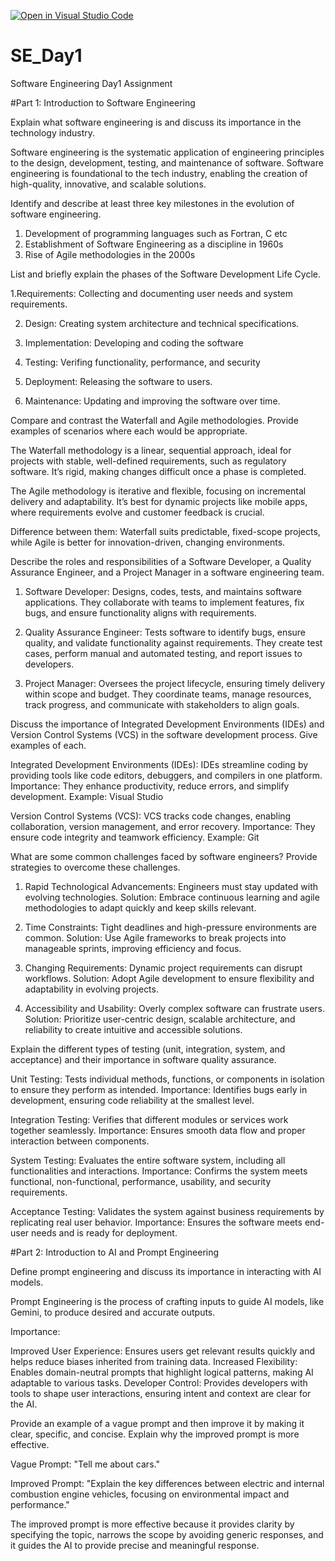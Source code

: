 [![Open in Visual Studio Code](https://classroom.github.com/assets/open-in-vscode-2e0aaae1b6195c2367325f4f02e2d04e9abb55f0b24a779b69b11b9e10269abc.svg)](https://classroom.github.com/online_ide?assignment_repo_id=18469017&assignment_repo_type=AssignmentRepo)
# SE_Day1
Software Engineering Day1 Assignment

#Part 1: Introduction to Software Engineering

Explain what software engineering is and discuss its importance in the technology industry.

Software engineering is the systematic application of engineering principles to the design, development, testing, and maintenance of software. 
Software engineering is foundational to the tech industry, enabling the creation of high-quality, innovative, and scalable solutions.

Identify and describe at least three key milestones in the evolution of software engineering.

1. Development of programming languages such as Fortran, C etc
2. Establishment of Software Engineering as a discipline in 1960s
3. Rise of Agile methodologies in the 2000s

List and briefly explain the phases of the Software Development Life Cycle.

1.Requirements: Collecting and documenting user needs and system requirements.

2. Design: Creating system architecture and technical specifications.

3. Implementation: Developing and coding the software

4. Testing: Verifing functionality, performance, and security

5. Deployment: Releasing the software to users.

6. Maintenance: Updating and improving the software over time.

Compare and contrast the Waterfall and Agile methodologies. Provide examples of scenarios where each would be appropriate.

The Waterfall methodology is a linear, sequential approach, ideal for projects with stable, well-defined requirements, such as regulatory software. 
It’s rigid, making changes difficult once a phase is completed.

The Agile methodology is iterative and flexible, focusing on incremental delivery and adaptability. 
It’s best for dynamic projects like mobile apps, where requirements evolve and customer feedback is crucial.

Difference between them: Waterfall suits predictable, fixed-scope projects, while Agile is better for innovation-driven, changing environments.

Describe the roles and responsibilities of a Software Developer, a Quality Assurance Engineer, and a Project Manager in a software engineering team.

1. Software Developer: Designs, codes, tests, and maintains software applications. They collaborate with teams to implement features, fix bugs, and ensure functionality aligns with requirements.
   
2. Quality Assurance Engineer: Tests software to identify bugs, ensure quality, and validate functionality against requirements. They create test cases, perform manual and automated testing, and report issues to developers.

3. Project Manager: Oversees the project lifecycle, ensuring timely delivery within scope and budget. They coordinate teams, manage resources, track progress, and communicate with stakeholders to align goals.

Discuss the importance of Integrated Development Environments (IDEs) and Version Control Systems (VCS) in the software development process. Give examples of each.

Integrated Development Environments (IDEs):
IDEs streamline coding by providing tools like code editors, debuggers, and compilers in one platform. 
Importance: They enhance productivity, reduce errors, and simplify development. 
Example: Visual Studio

Version Control Systems (VCS):
VCS tracks code changes, enabling collaboration, version management, and error recovery. 
Importance: They ensure code integrity and teamwork efficiency.
Example: Git

What are some common challenges faced by software engineers? Provide strategies to overcome these challenges.
1. Rapid Technological Advancements:
Engineers must stay updated with evolving technologies.
Solution: Embrace continuous learning and agile methodologies to adapt quickly and keep skills relevant.

2. Time Constraints:
Tight deadlines and high-pressure environments are common.
Solution: Use Agile frameworks to break projects into manageable sprints, improving efficiency and focus.

3. Changing Requirements:
Dynamic project requirements can disrupt workflows.
Solution: Adopt Agile development to ensure flexibility and adaptability in evolving projects.

4. Accessibility and Usability:
Overly complex software can frustrate users.
Solution: Prioritize user-centric design, scalable architecture, and reliability to create intuitive and accessible solutions.

Explain the different types of testing (unit, integration, system, and acceptance) and their importance in software quality assurance.

Unit Testing:
Tests individual methods, functions, or components in isolation to ensure they perform as intended.
Importance: Identifies bugs early in development, ensuring code reliability at the smallest level.

Integration Testing:
Verifies that different modules or services work together seamlessly.
Importance: Ensures smooth data flow and proper interaction between components.

System Testing:
Evaluates the entire software system, including all functionalities and interactions.
Importance: Confirms the system meets functional, non-functional, performance, usability, and security requirements.

Acceptance Testing:
Validates the system against business requirements by replicating real user behavior.
Importance: Ensures the software meets end-user needs and is ready for deployment.


#Part 2: Introduction to AI and Prompt Engineering

Define prompt engineering and discuss its importance in interacting with AI models.

Prompt Engineering is the process of crafting inputs to guide AI models, like Gemini, to produce desired and accurate outputs.

Importance: 

Improved User Experience: Ensures users get relevant results quickly and helps reduce biases inherited from training data.
Increased Flexibility: Enables domain-neutral prompts that highlight logical patterns, making AI adaptable to various tasks.
Developer Control: Provides developers with tools to shape user interactions, ensuring intent and context are clear for the AI.

Provide an example of a vague prompt and then improve it by making it clear, specific, and concise. Explain why the improved prompt is more effective.

Vague Prompt: "Tell me about cars."

Improved Prompt: "Explain the key differences between electric and internal combustion engine vehicles, focusing on environmental impact and performance."

The improved prompt is more effective because it provides clarity by specifying the topic, narrows the scope by avoiding generic responses, and it guides the AI to provide precise and meaningful response.
